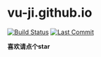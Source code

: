 # vu-ji.github.io  
[![Build Status](https://travis-ci.com/vu-ji/vu-ji.github.io.svg?branch=main)](https://travis-ci.com/vu-ji/vu-ji.github.io)
[![Last Commit](https://img.shields.io/github/last-commit/vu-ji/vu-ji.github.io.svg)](https://img.shields.io/github/last-commit/vu-ji/vu-ji.github.io.svg)

**喜欢请点个star**
